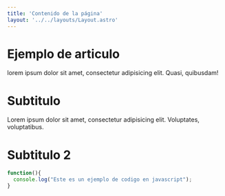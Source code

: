 ```yaml
---
title: 'Contenido de la página'
layout: '../../layouts/Layout.astro'
---
```


# Ejemplo de articulo

lorem ipsum dolor sit amet, consectetur adipisicing elit. Quasi, quibusdam!

# Subtitulo

Lorem ipsum dolor sit amet, consectetur adipisicing elit. Voluptates, voluptatibus.

# Subtitulo 2

```javascript
function(){
  console.log("Este es un ejemplo de codigo en javascript");
}
```
